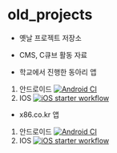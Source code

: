 # old_projects


- 옛날 프로젝트 저장소

- CMS, C큐브 활동 자료

- 학교에서 진행한 동아리 앱
1. 안드로이드
[![Android CI](https://github.com/hyunwoo6321/old_projects/actions/workflows/android-standard-procedure-of-math-and-science.yml/badge.svg?branch=main)](https://github.com/hyunwoo6321/old_projects/actions/workflows/android-standard-procedure-of-math-and-science.yml)
2. IOS
[![iOS starter workflow](https://github.com/hyunwoo6321/old_projects/actions/workflows/ios-standard-procedure-of-math-and-science.yml/badge.svg?branch=main)](https://github.com/hyunwoo6321/old_projects/actions/workflows/ios-standard-procedure-of-math-and-science.yml)

- x86.co.kr 앱
1. 안드로이드
[![Android CI](https://github.com/hyunwoo6321/old_projects/actions/workflows/android-x86.co.kr.yml/badge.svg?branch=main)](https://github.com/hyunwoo6321/old_projects/actions/workflows/android-x86.co.kr.yml)
2. IOS
[![iOS starter workflow](https://github.com/hyunwoo6321/old_projects/actions/workflows/ios-x86.co.kr.yml/badge.svg?branch=main)](https://github.com/hyunwoo6321/old_projects/actions/workflows/ios-x86.co.kr.yml)
